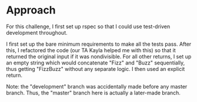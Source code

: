 # Approach

For this challenge, I first set up rspec so that I could use test-driven development throughout. 

I first set up the bare minimum requirements to make all the tests pass. 
After this, I refactored the code (our TA Kayla helped me with this) so that it returned the original input if it was nondivisible. 
For all other returns, I set up an empty string which would concatenate "Fizz" and "Buzz" sequentially, 
thus getting "FizzBuzz" without any separate logic. I then used an explicit return. 

Note: the "development" branch was accidentally made before any master branch. Thus, the "master" branch here is 
actually a later-made branch. 
